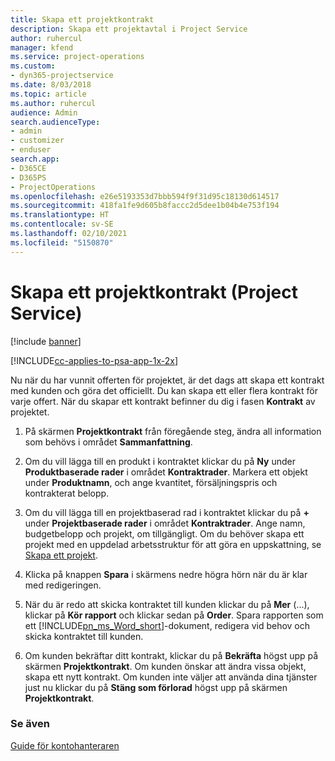 ```yaml
---
title: Skapa ett projektkontrakt
description: Skapa ett projektavtal i Project Service
author: ruhercul
manager: kfend
ms.service: project-operations
ms.custom:
- dyn365-projectservice
ms.date: 8/03/2018
ms.topic: article
ms.author: ruhercul
audience: Admin
search.audienceType:
- admin
- customizer
- enduser
search.app:
- D365CE
- D365PS
- ProjectOperations
ms.openlocfilehash: e26e5193353d7bbb594f9f31d95c18130d614517
ms.sourcegitcommit: 418fa1fe9d605b8faccc2d5dee1b04b4e753f194
ms.translationtype: HT
ms.contentlocale: sv-SE
ms.lasthandoff: 02/10/2021
ms.locfileid: "5150870"
---
```

# <a name="create-a-project-contract-project-service"></a>Skapa ett projektkontrakt (Project Service)

[!include [banner](../includes/psa-now-project-operations.md)]

[!INCLUDE[cc-applies-to-psa-app-1x-2x](../includes/cc-applies-to-psa-app-1x-2x.md)]

Nu när du har vunnit offerten för projektet, är det dags att skapa ett kontrakt med kunden och göra det officiellt. Du kan skapa ett eller flera kontrakt för varje offert. När du skapar ett kontrakt befinner du dig i fasen **Kontrakt** av projektet.  
  
1. På skärmen **Projektkontrakt** från föregående steg, ändra all information som behövs i området **Sammanfattning**.  
  
2. Om du vill lägga till en produkt i kontraktet klickar du på **Ny** under **Produktbaserade rader** i området **Kontraktrader**. Markera ett objekt under **Produktnamn**, och ange kvantitet, försäljningspris och kontrakterat belopp.  
  
3. Om du vill lägga till en projektbaserad rad i kontraktet klickar du på **+** under **Projektbaserade rader** i området **Kontraktrader**. Ange namn, budgetbelopp och projekt, om tillgängligt. Om du behöver skapa ett projekt med en uppdelad arbetsstruktur för att göra en uppskattning, se [Skapa ett projekt](../psa/create-project.md).  
  
4. Klicka på knappen **Spara** i skärmens nedre högra hörn när du är klar med redigeringen.  
  
5. När du är redo att skicka kontraktet till kunden klickar du på **Mer** (...), klickar på **Kör rapport** och klickar sedan på **Order**. Spara rapporten som ett [!INCLUDE[pn_ms_Word_short](../includes/pn-ms-word-short.md)]-dokument, redigera vid behov och skicka kontraktet till kunden.  
  
6. Om kunden bekräftar ditt kontrakt, klickar du på **Bekräfta** högst upp på skärmen **Projektkontrakt**. Om kunden önskar att ändra vissa objekt, skapa ett nytt kontrakt. Om kunden inte väljer att använda dina tjänster just nu klickar du på **Stäng som förlorad** högst upp på skärmen **Projektkontrakt**.  
  
### <a name="see-also"></a>Se även  
 [Guide för kontohanteraren](../psa/account-manager-guide.md)
